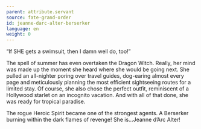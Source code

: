 ```yaml
---
parent: attribute.servant
source: fate-grand-order
id: jeanne-darc-alter-berserker
language: en
weight: 0
---
```


“If SHE gets a swimsuit, then I damn well do, too!”

The spell of summer has even overtaken the Dragon Witch. Really, her mind was made up the moment she heard where she would be going next. She pulled an all-nighter poring over travel guides, dog-earing almost every page and meticulously planning the most efficient sightseeing routes for a limited stay. Of course, she also chose the perfect outfit, reminiscent of a Hollywood starlet on an incognito vacation. And with all of that done, she was ready for tropical paradise.

The rogue Heroic Spirit became one of the strongest agents.
A Berserker burning within the dark flames of revenge! She is…Jeanne d’Arc Alter!
